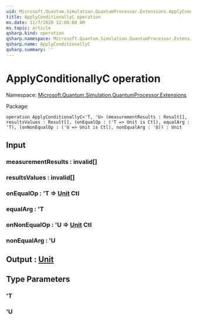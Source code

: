 ```yaml
---
uid: Microsoft.Quantum.Simulation.QuantumProcessor.Extensions.ApplyConditionallyC
title: ApplyConditionallyC operation
ms.date: 11/7/2020 12:00:00 AM
ms.topic: article
qsharp.kind: operation
qsharp.namespace: Microsoft.Quantum.Simulation.QuantumProcessor.Extensions
qsharp.name: ApplyConditionallyC
qsharp.summary: ''
---
```


# ApplyConditionallyC operation

Namespace: [Microsoft.Quantum.Simulation.QuantumProcessor.Extensions](xref:Microsoft.Quantum.Simulation.QuantumProcessor.Extensions)

Package: [](https://nuget.org/packages/)




```qsharp
operation ApplyConditionallyC<'T, 'U> (measurementResults : Result[], resultsValues : Result[], (onEqualOp : ('T => Unit is Ctl), equalArg : 'T), (onNonEqualOp : ('U => Unit is Ctl), nonEqualArg : 'U)) : Unit
```


## Input

### measurementResults : __invalid<Result>__[]




### resultsValues : __invalid<Result>__[]




### onEqualOp : 'T => [Unit](xref:microsoft.quantum.lang-ref.unit) Ctl




### equalArg : 'T




### onNonEqualOp : 'U => [Unit](xref:microsoft.quantum.lang-ref.unit) Ctl




### nonEqualArg : 'U





## Output : [Unit](xref:microsoft.quantum.lang-ref.unit)



## Type Parameters

### 'T


### 'U

